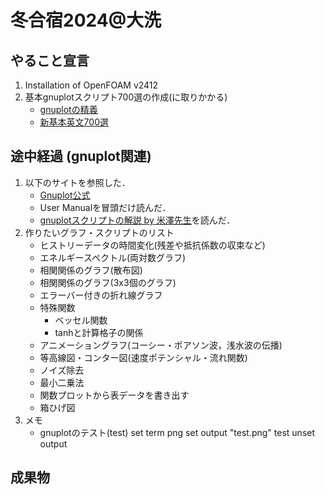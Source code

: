 # 冬合宿2024@大洗

## やること宣言
1. Installation of OpenFOAM v2412 
2. 基本gnuplotスクリプト700選の作成(に取りかかる) 
   - [gnuplotの精義](https://www.amazon.co.jp/gnuplot%E3%81%AE%E7%B2%BE%E7%BE%A9%E2%80%95%E3%83%95%E3%83%AA%E3%83%BC%E3%81%AE%E9%AB%98%E6%A9%9F%E8%83%BD%E3%82%B0%E3%83%A9%E3%83%95%E4%BD%9C%E6%88%90%E3%83%84%E3%83%BC%E3%83%AB%E3%82%92%E4%BD%BF%E3%81%84%E3%81%93%E3%81%AA%E3%81%99-%E5%B1%B1%E6%9C%AC-%E6%98%8C%E5%BF%97/dp/4877833048) 
   - [新基本英文700選](https://www.sundaibunko.jp/contents/book/20077/)

## 途中経過 (gnuplot関連)
1. 以下のサイトを参照した．
   - [Gnuplot公式](http://www.gnuplot.info/)
   - User Manualを冒頭だけ読んだ．
   - [gnuplotスクリプトの解説 by 米澤先生](https://sk.kuee.kyoto-u.ac.jp/person/yonezawa/contents/program/gnuplot/index.html)を読んだ．
2. 作りたいグラフ・スクリプトのリスト
   - ヒストリーデータの時間変化(残差や抵抗係数の収束など)
   - エネルギースペクトル(両対数グラフ)
   - 相関関係のグラフ(散布図)
   - 相関関係のグラフ(3x3個のグラフ)
   - エラーバー付きの折れ線グラフ
   - 特殊関数
      - ベッセル関数
      - tanhと計算格子の関係
   - アニメーショングラフ(コーシー・ポアソン波，浅水波の伝播)
   - 等高線図・コンター図(速度ポテンシャル・流れ関数)
   - ノイズ除去
   - 最小二乗法
   - 関数プロットから表データを書き出す
   - 箱ひげ図
3. メモ
   - gnuplotのテスト(test)
     set term png
     set output "test.png"
     test
     unset output

## 成果物
